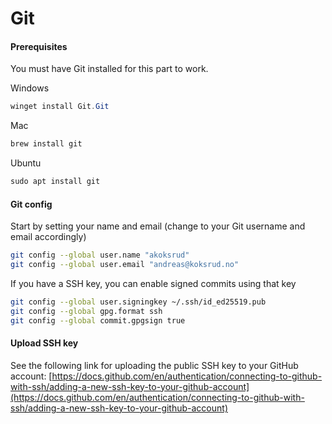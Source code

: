 # Git

#### Prerequisites

You must have Git installed for this part to work.

Windows

```powershell
winget install Git.Git
```

Mac

```powershell
brew install git
```

Ubuntu

```powershell
sudo apt install git
```

#### Git config

Start by setting your name and email (change to your Git username and email accordingly)

```bash
git config --global user.name "akoksrud"
git config --global user.email "andreas@koksrud.no"
```

If you have a SSH key, you can enable signed commits using that key

```bash
git config --global user.signingkey ~/.ssh/id_ed25519.pub
git config --global gpg.format ssh
git config --global commit.gpgsign true
```

#### Upload SSH key

See the following link for uploading the public SSH key to your GitHub account: [https://docs.github.com/en/authentication/connecting-to-github-with-ssh/adding-a-new-ssh-key-to-your-github-account](https://docs.github.com/en/authentication/connecting-to-github-with-ssh/adding-a-new-ssh-key-to-your-github-account)
